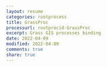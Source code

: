 ```yaml
---
layout: resume
categories: rootprocess
title: GrassProc
processurl: rootprocid-GrassProc
excerpt: Grass GIS processes binding
date: 2022-04-09
modified: 2022-04-09
comments: true
share: true
---
```



